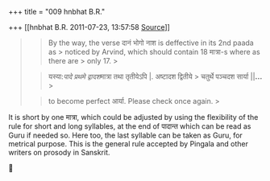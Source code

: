 +++
title = "009 hnbhat B.R."

+++
[[hnbhat B.R.	2011-07-23, 13:57:58 [Source](https://groups.google.com/g/samskrita/c/b2i7FG4Ryp0)]]



> 
> >   
> > 
> > 
> > By the way, the verse दानं भोगो नाश is deffective in its 2nd paada as > noticed by Arvind, which should contain 18 मात्रा-s where as there are > only 17. >
> 
> > 
> >   
> > 
> > 
> > यस्या:*पादे प्रथमे द्वादश*मात्रा तथा तृतीयेऽपि \|. अष्टादश द्वितीये > चतुर्थे पञ्चदश सार्या \|\|**...** >
> 
> > 
> >   
> > 
> > 
> > to become perfect आर्या. Please check once again. >
> 
> >   

  

It is short by one मात्रा, which could be adjusted by using the flexibility of the rule for short and long syllables, at the end of पादान्त which can be read as Guru if needed so. Here too, the last syllable can be taken as Guru, for metrical purpose. This is the general rule accepted by Pingala and other writers on prosody in Sanskrit.

  





